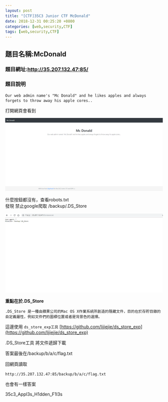 ```yaml
---
layout: post
title: "[CTF]35C3 Junior CTF McDonald"
date: 2018-12-31 00:25:20 +0800
categories: [web,security,CTF]
tags: [web,security,CTF]
---
```



## 題目名稱:McDonald

### 題目網址:http://35.207.132.47:85/

### 題目說明
```
Our web admin name's "Mc Donald" and he likes apples and always forgets to throw away his apple cores..
```


打開網頁會看到

![1](https://raw.githubusercontent.com/dyeat/dyeat.github.io/master/static/img/2018-12-31/1.png)

什麼按鈕都沒有，查看robots.txt
<br />
發現 禁止google爬取 /backup/.DS_Store

![2](https://raw.githubusercontent.com/dyeat/dyeat.github.io/master/static/img/2018-12-31/2.png)

**重點在於.DS_Store**
```
.DS_Store 是一種由蘋果公司的Mac OS X作業系統所創造的隱藏文件，目的在於存貯目錄的自定義屬性，例如文件們的圖標位置或者是背景色的選擇。
```

這邊使用
`ds_store_exp工具`
[https://github.com/lijiejie/ds_store_exp](https://github.com/lijiejie/ds_store_exp)

.DS_Store工具 將文件遞歸下載


答案最後在/backup/b/a/c/flag.txt



回網頁讀取 
```
http://35.207.132.47:85/backup/b/a/c/flag.txt
```
也會有一樣答案


35c3_Appl3s_H1dden_F1l3s

